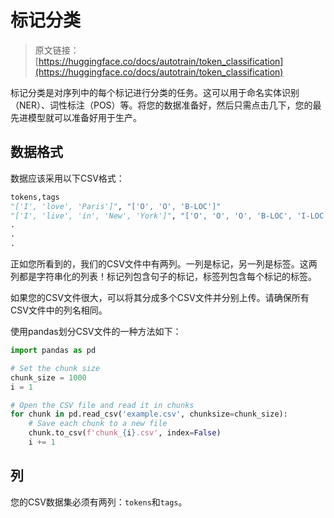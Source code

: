 # 标记分类

> 原文链接：[https://huggingface.co/docs/autotrain/token_classification](https://huggingface.co/docs/autotrain/token_classification)

标记分类是对序列中的每个标记进行分类的任务。这可以用于命名实体识别（NER）、词性标注（POS）等。将您的数据准备好，然后只需点击几下，您的最先进模型就可以准备好用于生产。

## 数据格式

数据应该采用以下CSV格式：

```py
tokens,tags
"['I', 'love', 'Paris']", "['O', 'O', 'B-LOC']"
"['I', 'live', 'in', 'New', 'York']", "['O', 'O', 'O', 'B-LOC', 'I-LOC']"
.
.
.
```

正如您所看到的，我们的CSV文件中有两列。一列是标记，另一列是标签。这两列都是字符串化的列表！标记列包含句子的标记，标签列包含每个标记的标签。

如果您的CSV文件很大，可以将其分成多个CSV文件并分别上传。请确保所有CSV文件中的列名相同。

使用pandas划分CSV文件的一种方法如下：

```py
import pandas as pd

# Set the chunk size
chunk_size = 1000
i = 1

# Open the CSV file and read it in chunks
for chunk in pd.read_csv('example.csv', chunksize=chunk_size):
    # Save each chunk to a new file
    chunk.to_csv(f'chunk_{i}.csv', index=False)
    i += 1
```

## 列

您的CSV数据集必须有两列：`tokens`和`tags`。
